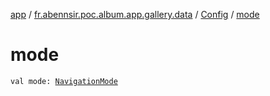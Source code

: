 [app](../../index.md) / [fr.abennsir.poc.album.app.gallery.data](../index.md) / [Config](index.md) / [mode](./mode.md)

# mode

`val mode: `[`NavigationMode`](../-navigation-mode/index.md)